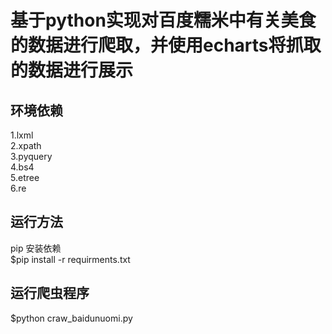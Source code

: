 # 基于python实现对百度糯米中有关美食的数据进行爬取，并使用echarts将抓取的数据进行展示
## 环境依赖
1.lxml<br>
2.xpath<br>
3.pyquery<br>
4.bs4<br>
5.etree<br>
6.re<br>
## 运行方法
pip 安装依赖<br> 
$pip install -r requirments.txt<br> 
## 运行爬虫程序
$python craw_baidunuomi.py<br>
